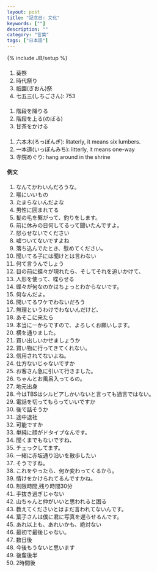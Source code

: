 ```yaml
---
layout: post
title: "記念日: 文化"
keywords: [""]
description: ""
category: "言葉"
tags: ["日本語"]
---
```

{% include JB/setup %}

####
1. 葵祭
2. 時代祭り
3. 祇園(ぎおん)祭
4. 七五三(しちごさん): 753


#### 
1. 階段を降りる
2. 階段を上る(のぼる)
3. 甘茶をかける

####
1. 六本木(ろっぽんぎ): litaterly, it means six lumbers. 
2. 一本道(いっぽんみち): litterly, it means one-way
3. 寺院めぐり: hang around in the shrine



#### 例文
1. なんてかわいんだろうな。
2. 喉にいいもの
3. たまらないんだよな
4. 男性に囲まれてる
5. 髪の毛を繋がって、釣りをします。
6. 前に休みの日何してるって聞いたんですよ。
7. 怒らせないでください
8. 嘘ついてないですよね
9. 落ち込んでたとき、慰めてください。
1. 聞いてる子には聞けとは言わない
2. 何て言うんでしょう
3. 目の前に蝶々が現れたら、そしてそれを追いかけて、
4. 人形を使って、喋らせる
5. 蝶々が何なのかはちょっとわからないです。
6. 何なんだよ。
6. 開いてるワケでわないだろう
7. 無理というわけでわないんだけど、
8. あそこに来たら
9. 本当に一からですので、よろしくお願いします。
1. 横を通りました。
2. 買い出しいかせましょうか
3. 買い物に行ってきてくれない。
4. 信用されてないよね。
5. 仕方ないじゃないですか
6. お客さん急に引いて行きました。
7. ちゃんとお風呂入ってるの。
8. 地元出身
8. 今はTBSはシルビアしかいないと言っても過言ではない。
9. 電話を切ってもらっていいですか
1. 後で話そうか
2. 途中退社
3. 可能ですか
4. 単純に顔がドタイプなんです。
5. 聞くまでもないですね、
6. チェっクしてます。
7. 一緒に赤坂通り沿いを散歩したい
8. そうですね。
9. これをやったら、何か変わってくるから。
1. 情けをかけられてるんですかね。
2. 制限時間,残り時間30分
3. 手抜き過ぎじゃない
4. 山ちゃんと仲がいいと思われると困る
5. 教えてくださいとはまだ言われてないんです。
6. 葉子さんは僕に君に写真を遅らせるんです。
7. あれ以上も、あれいかも、絶対ない
8. 最初で最後じゃない。
9. 数日後
1. 今後もうないと思います
2. 後輩後半
3. 2時間後




